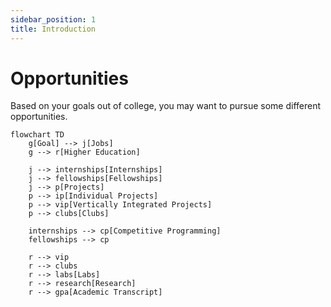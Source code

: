 ```yaml
---
sidebar_position: 1
title: Introduction
---
```

# Opportunities

Based on your goals out of college, you may want to pursue some different opportunities.

```mermaid
flowchart TD
    g[Goal] --> j[Jobs]
    g --> r[Higher Education]

    j --> internships[Internships]
    j --> fellowships[Fellowships]
    j --> p[Projects]
    p --> ip[Individual Projects]
    p --> vip[Vertically Integrated Projects]
    p --> clubs[Clubs]
    
    internships --> cp[Competitive Programming]
    fellowships --> cp

    r --> vip
    r --> clubs
    r --> labs[Labs]
    r --> research[Research]
    r --> gpa[Academic Transcript]
```
